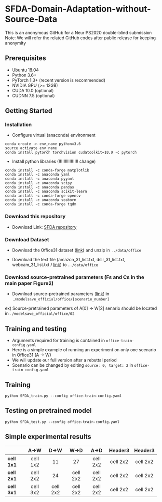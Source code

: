 # SFDA-Domain-Adaptation-without-Source-Data
This is an anonymous GitHub for a NeurIPS2020 double-blind submission     
Note: We will refer the related GitHub codes after public release for keeping anonymity

## Prerequisites
* Ubuntu 18.04    
* Python 3.6+    
* PyTorch 1.3+ (recent version is recommended)     
* NVIDIA GPU (>= 12GB)      
* CUDA 10.0 (optional)         
* CUDNN 7.5 (optional)         

## Getting Started

### Installation
* Configure virtual (anaconda) environment
```
conda create -n env_name python=3.6
source activate env_name
conda install pytorch torchvision cudatoolkit=10.0 -c pytorch
```
* Install python libraries (!!!!!!!!!!!!!!!! change)
```
conda install -c conda-forge matplotlib
conda install -c anaconda yaml
conda install -c anaconda pyyaml 
conda install -c anaconda scipy
conda install -c anaconda pandas 
conda install -c anaconda scikit-learn 
conda install -c conda-forge opencv
conda install -c anaconda seaborn
conda install -c conda-forge tqdm
```

### Download this repository
* Download 
Link: [SFDA repository][a]

[a]: https://git@github.com:youngryan1993/SFDA-Domain-Adaptation-without-Source-Data.git


### Download Dataset
* Download the Office31 dataset ([link][b]) and unzip in ```../data/office```     

[b]: https://drive.google.com/file/d/0B4IapRTv9pJ1WGZVd1VDMmhwdlE/view

* Download the text file (amazon_31_list.txt, dslr_31_list.txt, webcam_31_list.txt / [link][c]) to ```../data/office```  

[c]: https://drive.google.com/drive/folders/11wFsBoG--cm7uD0L-7L5X5hprWDCMBpH?usp=sharing


### Download source-pretrained parameters (Fs and Cs in the main paper Figure2)
* Download source-pretrained parameters ([link][d]) in ```./modelsave_official/office/[scenario_number]```    

[d]: https://drive.google.com/drive/folders/1mkzEl8SHQ0mVFnYV0CvZIdeLstCm2shy?usp=sharing

   ex) Source-pretrained parameters of A[0] -> W[2] senario should be located in ```./modelsave_official/office/02```    


## Training and testing

* Arguments required for training is contained in ```office-train-config.yaml  ``` 
* Here is a simple example of running an experiment on only one scenario in Office31 (A -> W)     
* We will update our full version after a rebuttal period    
* Scenario can be changed by editing ```source: 0, target: 2```  in ```office-train-config.yaml```

## Training
```
python SFDA_train.py --config office-train-config.yaml
```

## Testing on pretrained model
```
python SFDA_test.py --config office-train-config.yaml
```


## Simple experimental results

|  <center> </center> |  <center>A→W</center> |  <center>D→W</center> |  <center>W→D</center> |  <center>A→D</center> |  <center>Header3</center> |  <center>Header3</center> |
|:--------|:--------:|:--------:|:--------:|:--------:|:--------:|:--------:|
|**cell 1x1** </center>| <center>cell 1x2 | <center>11 | <center>27 | <center>cell 2x2 | <center>cell 2x2 | <center>cell 2x2 |
|**cell 2x1** </center>| <center>cell 2x2 | <center>24 | <center>cell 2x2 | <center>cell 2x2 | <center>cell 2x2 | <center>cell 2x2 |
|**cell 3x1** </center>| <center>cell 3x2 | <center>cell 2x2 | <center>cell 2x2 | <center>cell 2x2 | <center>cell 2x2 | <center>cell 2x2 |

